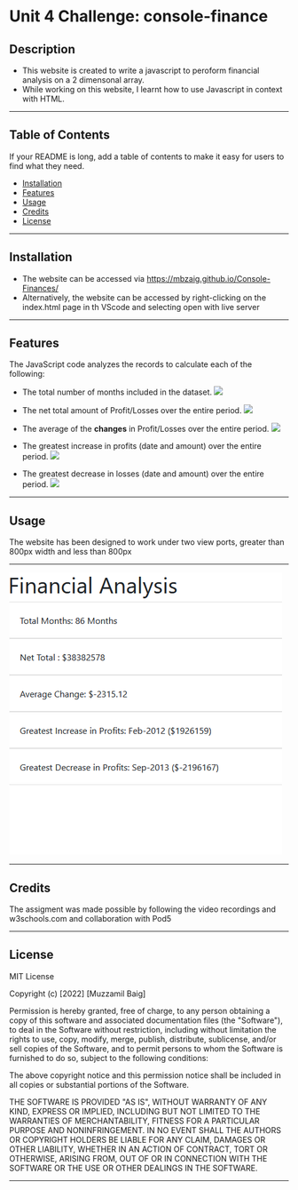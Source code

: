 # Unit 4 Challenge: console-finance

## Description

- This website is created to write a javascript to peroform financial analysis on a 2 dimensonal array.
- While working on this website, I learnt how to use Javascript in context with HTML.

---
## Table of Contents 

If your README is long, add a table of contents to make it easy for users to find what they need.

- [Installation](#installation)
- [Features](#Features)
- [Usage](#usage)
- [Credits](#credits)
- [License](#license)

---
## Installation

- The website can be accessed via https://mbzaig.github.io/Console-Finances/
- Alternatively, the website can be accessed by right-clicking on the index.html page in th VScode and selecting open with live server

---
## Features 

The JavaScript code analyzes the records to calculate each of the following:

- The total number of months included in the dataset. ![](https://img.shields.io/badge/Status%20---100%25-brightgreen)

- The net total amount of Profit/Losses over the entire period. ![](https://img.shields.io/badge/Status%20---100%25-brightgreen)

- The average of the **changes** in Profit/Losses over the entire period. ![](https://img.shields.io/badge/Status%20---100%25-brightgreen)

- The greatest increase in profits (date and amount) over the entire period. ![](https://img.shields.io/badge/Status%20---100%25-brightgreen)

- The greatest decrease in losses (date and amount) over the entire period. ![](https://img.shields.io/badge/Status%20---100%25-brightgreen)

     

---
## Usage


The website has been designed to work under two view ports, greater than 800px width and less than 800px

---
    
![Site Demo](/images/Demo.png) 


---
## Credits

The assigment was made possible by following the video recordings and w3schools.com
and collaboration with Pod5

---
## License

MIT License

Copyright (c) [2022] [Muzzamil Baig]

Permission is hereby granted, free of charge, to any person obtaining a copy
of this software and associated documentation files (the "Software"), to deal
in the Software without restriction, including without limitation the rights
to use, copy, modify, merge, publish, distribute, sublicense, and/or sell
copies of the Software, and to permit persons to whom the Software is
furnished to do so, subject to the following conditions:

The above copyright notice and this permission notice shall be included in all
copies or substantial portions of the Software.

THE SOFTWARE IS PROVIDED "AS IS", WITHOUT WARRANTY OF ANY KIND, EXPRESS OR
IMPLIED, INCLUDING BUT NOT LIMITED TO THE WARRANTIES OF MERCHANTABILITY,
FITNESS FOR A PARTICULAR PURPOSE AND NONINFRINGEMENT. IN NO EVENT SHALL THE
AUTHORS OR COPYRIGHT HOLDERS BE LIABLE FOR ANY CLAIM, DAMAGES OR OTHER
LIABILITY, WHETHER IN AN ACTION OF CONTRACT, TORT OR OTHERWISE, ARISING FROM,
OUT OF OR IN CONNECTION WITH THE SOFTWARE OR THE USE OR OTHER DEALINGS IN THE
SOFTWARE.

---



